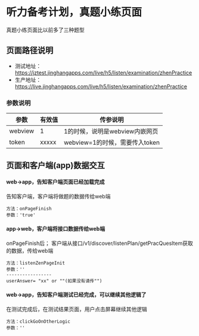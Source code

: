 <!-- 页面大标题 -->
# 听力备考计划，真题小练页面

<!-- 页面说明 -->
真题小练页面比以前多了三种题型


<!--页面路径说明-->
## 页面路径说明
- 测试地址：https://jztest.jinghangapps.com/live/h5/listen/examination/zhenPractice
- 生产地址：https://live.jinghangapps.com/live/h5/listen/examination/zhenPractice
### 参数说明
| 参数 | 有效值 | 传参说明 |
|--------|---------|---------|
|webview | 1 | 1的时候，说明是webview内嵌网页 | 
|token | xxxxx | webview=1的时候，需要传入token | 

<!-- 页面bridge交互说明 -->
## 页面和客户端(app)数据交互

#### web→app，告知客户端页面已经加载完成
告知客户端，客户端将做题的数据传给web端
```
方法：onPageFinish
参数：'true'
```

#### app→web，客户端将接口数据传给web端
onPageFinish后；
客户端从接口/v1/discover/listenPlan/getPracQuesItem获取的数据，传给web端
```
方法：listenZenPageInit
参数：''
-----------------
userAnswer= "xx" or ""(如果没有请传"")
```

#### web→app，告知客户端测试已经完成，可以继续其他逻辑了
在测试完成后，在测试结果页面，用户点击屏幕继续其他逻辑
```
方法：clickGoOnOtherLogic
参数：''
```